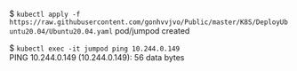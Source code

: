 $ `kubectl apply -f https://raw.githubusercontent.com/gonhvvjvo/Public/master/K8S/DeployUbuntu20.04/Ubuntu20.04.yaml`
pod/jumpod created  

$ `kubectl exec -it jumpod ping 10.244.0.149`  
PING 10.244.0.149 (10.244.0.149): 56 data bytes  